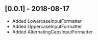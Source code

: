 ## [0.0.1] - 2018-08-17

* Added LowercaseInputFormatter
* Added UppercaseInputFormatter
* Added AlternatingCapsInputFormatter
